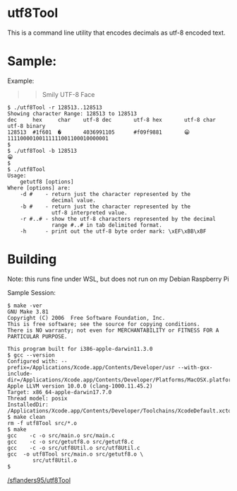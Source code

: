 
# utf8Tool

This is a command line utility that encodes decimals as utf-8 encoded text.

# Sample:
Example: 
>> Smily UTF-8 Face
``` block
$ ./utf8Tool -r 128513..128513
Showing character Range: 128513 to 128513
dec     hex     char    utf-8 dec       utf-8 hex       utf-8 char      utf-8 binary
128513  #1f601  �       4036991105      #f09f9881       😁       11110000100111111001100010000001
$
$ ./utf8Tool -b 128513
😁
$
$ ./utf8Tool
Usage:
  	getutf8 [options]
Where [options] are:
	-d #    - return just the character represented by the
	          decimal value.
	-b #    - return just the character represented by the 
	          utf-8 interpreted value.
	-r #..# - show the utf-8 characters represented by the decimal 
	          range #..# in tab delimited format.
	-h      - print out the utf-8 byte order mark: \xEF\xBB\xBF
```

# Building

Note: this runs fine under WSL, but does not run on my Debian Raspberry Pi

Sample Session:

``` block
$ make -ver
GNU Make 3.81
Copyright (C) 2006  Free Software Foundation, Inc.
This is free software; see the source for copying conditions.
There is NO warranty; not even for MERCHANTABILITY or FITNESS FOR A
PARTICULAR PURPOSE.

This program built for i386-apple-darwin11.3.0
$ gcc --version
Configured with: --prefix=/Applications/Xcode.app/Contents/Developer/usr --with-gxx-include-dir=/Applications/Xcode.app/Contents/Developer/Platforms/MacOSX.platform/Developer/SDKs/MacOSX10.14.sdk/usr/include/c++/4.2.1
Apple LLVM version 10.0.0 (clang-1000.11.45.2)
Target: x86_64-apple-darwin17.7.0
Thread model: posix
InstalledDir: /Applications/Xcode.app/Contents/Developer/Toolchains/XcodeDefault.xctoolchain/usr/bin
$ make clean
rm -f utf8Tool src/*.o
$ make
gcc    -c -o src/main.o src/main.c
gcc    -c -o src/getutf8.o src/getutf8.c
gcc    -c -o src/utf8Util.o src/utf8Util.c
gcc  -o utf8Tool src/main.o src/getutf8.o \
	    src/utf8Util.o
$
```

<img width="80%" height="1px"/>[/sflanders95/utf8Tool]


[/sflanders95/utf8Tool]: https://github.com/sflanders95/utf8Tool
